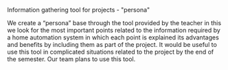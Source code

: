 Information gathering tool for projects - "persona"

We create a “persona” base through the tool provided by the teacher in this we look 
for the most important points related to the information required by a home automation
system in which each point is explained its advantages and benefits by including them 
as part of the project. It would be useful to use this tool in complicated situations 
related to the project by the end of the semester. Our team plans to use this tool.
